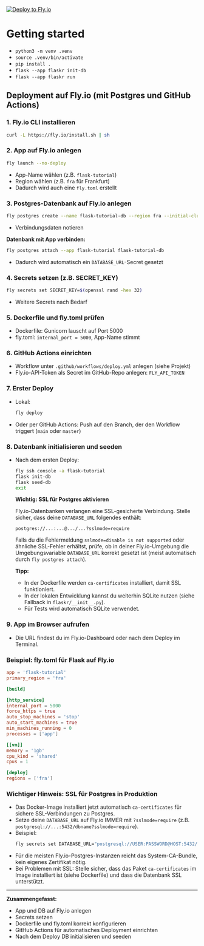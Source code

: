 [![Deploy to Fly.io](https://github.com/georggoetz/flask_tutorial/actions/workflows/deploy.yml/badge.svg)](https://github.com/georggoetz/flask_tutorial/actions/workflows/deploy.yml)

# Getting started

* ```python3 -m venv .venv```
* ```source .venv/bin/activate```
* ```pip install .```
* ```flask --app flaskr init-db```
* ```flask --app flaskr run```

## Deployment auf Fly.io (mit Postgres und GitHub Actions)

### 1. Fly.io CLI installieren

```bash
curl -L https://fly.io/install.sh | sh
```

### 2. App auf Fly.io anlegen

```bash
fly launch --no-deploy
```
- App-Name wählen (z.B. `flask-tutorial`)
- Region wählen (z.B. `fra` für Frankfurt)
- Dadurch wird auch eine `fly.toml` erstellt

### 3. Postgres-Datenbank auf Fly.io anlegen

```bash
fly postgres create --name flask-tutorial-db --region fra --initial-cluster-size 1
```
- Verbindungsdaten notieren

**Datenbank mit App verbinden:**
```bash
fly postgres attach --app flask-tutorial flask-tutorial-db
```
- Dadurch wird automatisch ein `DATABASE_URL`-Secret gesetzt

### 4. Secrets setzen (z.B. SECRET_KEY)

```bash
fly secrets set SECRET_KEY=$(openssl rand -hex 32)
```
- Weitere Secrets nach Bedarf

### 5. Dockerfile und fly.toml prüfen
- Dockerfile: Gunicorn lauscht auf Port 5000
- fly.toml: `internal_port = 5000`, App-Name stimmt

### 6. GitHub Actions einrichten
- Workflow unter `.github/workflows/deploy.yml` anlegen (siehe Projekt)
- Fly.io-API-Token als Secret im GitHub-Repo anlegen: `FLY_API_TOKEN`

### 7. Erster Deploy
- Lokal:
  ```bash
  fly deploy
  ```
- Oder per GitHub Actions: Push auf den Branch, der den Workflow triggert (`main` oder `master`)

### 8. Datenbank initialisieren und seeden
- Nach dem ersten Deploy:
  ```bash
  fly ssh console -a flask-tutorial
  flask init-db
  flask seed-db
  exit
  ```
  
  **Wichtig: SSL für Postgres aktivieren**
  
  Fly.io-Datenbanken verlangen eine SSL-gesicherte Verbindung. Stelle sicher, dass deine `DATABASE_URL` folgendes enthält:
  
  ```
  postgres://...:...@.../...?sslmode=require
  ```
  
  Falls du die Fehlermeldung `sslmode=disable is not supported` oder ähnliche SSL-Fehler erhältst, prüfe, ob in deiner Fly.io-Umgebung die Umgebungsvariable `DATABASE_URL` korrekt gesetzt ist (meist automatisch durch `fly postgres attach`).
  
  **Tipp:**
  - In der Dockerfile werden `ca-certificates` installiert, damit SSL funktioniert.
  - In der lokalen Entwicklung kannst du weiterhin SQLite nutzen (siehe Fallback in `flaskr/__init__.py`).
  - Für Tests wird automatisch SQLite verwendet.

### 9. App im Browser aufrufen
- Die URL findest du im Fly.io-Dashboard oder nach dem Deploy im Terminal.

### Beispiel: fly.toml für Flask auf Fly.io

```toml
app = 'flask-tutorial'
primary_region = 'fra'

[build]

[http_service]
internal_port = 5000
force_https = true
auto_stop_machines = 'stop'
auto_start_machines = true
min_machines_running = 0
processes = ['app']

[[vm]]
memory = '1gb'
cpu_kind = 'shared'
cpus = 1

[deploy]
regions = ['fra']
```

### Wichtiger Hinweis: SSL für Postgres in Produktion
- Das Docker-Image installiert jetzt automatisch `ca-certificates` für sichere SSL-Verbindungen zu Postgres.
- Setze deine `DATABASE_URL` auf Fly.io IMMER mit `?sslmode=require` (z.B. `postgresql://...:5432/dbname?sslmode=require`).
- Beispiel:
  ```bash
  fly secrets set DATABASE_URL="postgresql://USER:PASSWORD@HOST:5432/DBNAME?sslmode=require"
  ```
- Für die meisten Fly.io-Postgres-Instanzen reicht das System-CA-Bundle, kein eigenes Zertifikat nötig.
- Bei Problemen mit SSL: Stelle sicher, dass das Paket `ca-certificates` im Image installiert ist (siehe Dockerfile) und dass die Datenbank SSL unterstützt.

---

**Zusammengefasst:**
- App und DB auf Fly.io anlegen
- Secrets setzen
- Dockerfile und fly.toml korrekt konfigurieren
- GitHub Actions für automatisches Deployment einrichten
- Nach dem Deploy DB initialisieren und seeden